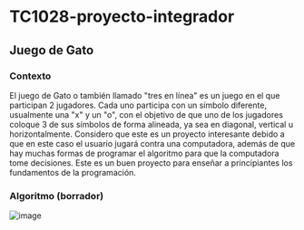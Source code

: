 # TC1028-proyecto-integrador
## **Juego de Gato** 
### Contexto
El juego de Gato o también llamado "tres en línea" es un juego en el que participan 2 jugadores. Cada uno participa con un símbolo diferente, usualmente una "x" y un "o", con el objetivo de que uno de los jugadores coloque 3 de sus símbolos de forma alineada, ya sea en diagonal, vertical u horizontalmente.
Considero que este es un proyecto interesante debido a que en este caso el usuario jugará contra una computadora, además de que hay muchas formas de programar el algoritmo para que la computadora tome decisiones. Este es un buen proyecto para enseñar a principiantes los fundamentos de la programación.

### Algoritmo (borrador)
![image](https://user-images.githubusercontent.com/111411033/185513282-24493078-9c65-4e67-b35d-50245e9c3fcb.png)


